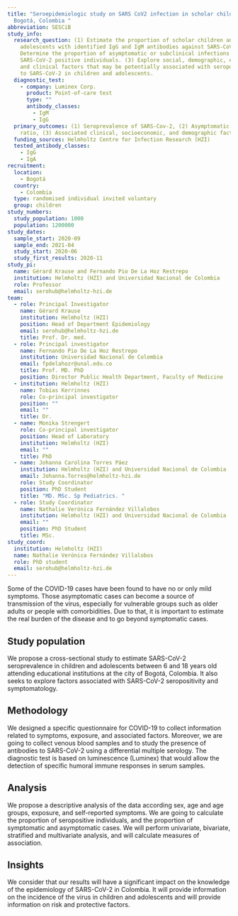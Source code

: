 ```yaml
---
title: "Seroepidemiologic study on SARS CoV2 infection in scholar children in
  Bogotá, Colombia "
abbreviation: SESCiB
study_info:
  research_question: (1) Estimate the proportion of scholar children and
    adolescents with identified IgG and IgM antibodies against SARS-CoV-2. (2)
    Determine the proportion of asymptomatic or subclinical infections in
    SARS-CoV-2 positive individuals. (3) Explore social, demographic, economic,
    and clinical factors that may be potentially associated with seropositivity
    to SARS-CoV-2 in children and adolescents.
  diagnostic_test:
    - company: Luminex Corp.
      product: Point-of-care test
      type: ""
      antibody_classes:
        - IgM
        - IgG
  primary_outcomes: (1) Seroprevalence of SARS-Cov-2, (2) Asymptomatic infection
    ratio, (3) Associated clinical, socioeconomic, and demographic factors.
  funding_sources: Helmholtz Centre for Infection Research (HZI)
  tested_antibody_classes:
    - IgG
    - IgA
recruitment:
  location:
    - Bogotá
  country:
    - Colombia
  type: randomised individual invited voluntary
  group: children
study_numbers:
  study_population: 1000
  population: 1200000
study_dates:
  sample_start: 2020-09
  sample_end: 2021-04
  study_start: 2020-06
  study_first_results: 2020-11
study_pi:
  name: Gérard Krause and Fernando Pio De La Hoz Restrepo
  institution: Helmholtz (HZI) and Universidad Nacional de Colombia
  role: Professor
  email: serohub@helmholtz-hzi.de
team:
  - role: Principal Investigator
    name: Gérard Krause
    institution: Helmholtz (HZI)
    position: Head of Department Epidemiology
    email: serohub@helmholtz-hzi.de
    title: Prof. Dr. med.
  - role: Principal investigator
    name: Fernando Pio De La Hoz Restrepo
    institution: Universidad Nacional de Colombia
    email: fpdelahozr@unal.edu.co
    title: Prof. MD. PhD
    position: Director Public Health Department, Faculty of Medicine
  - institution: Helmholtz (HZI)
    name: Tobias Kerrinnes
    role: Co-principal investigator
    position: ""
    email: ""
    title: Dr.
  - name: Monika Strengert
    role: Co-principal investigator
    position: Head of Laboratory
    institution: Helmholtz (HZI)
    email: ""
    title: PhD
  - name: Johanna Carolina Torres Páez
    institution: Helmholtz (HZI) and Universidad Nacional de Colombia
    email: Johanna.Torres@helmholtz-hzi.de
    role: Study Coordinator
    position: PhD Student
    title: "MD. MSc. Sp Pediatrics. "
  - role: Study Coordinator
    name: Nathalie Verónica Fernández Villalobos
    institution: Helmholtz (HZI) and Universidad Nacional de Colombia
    email: ""
    position: PhD Student
    title: MSc.
study_coord:
  institution: Helmholtz (HZI)
  name: Nathalie Verónica Fernández Villalobos
  role: PhD student
  email: serohub@helmholtz-hzi.de
---
```

Some of the COVID-19 cases have been found to have no or only mild symptoms. Those asymptomatic cases can become a source of transmission of the virus, especially for vulnerable groups such as older adults or people with comorbidities. Due to that, it is important to estimate the real burden of the disease and to go beyond symptomatic cases.

## Study population
We propose a cross-sectional study to estimate SARS-CoV-2 seroprevalence in children and adolescents between 6 and 18 years old attending educational institutions at the city of Bogotá, Colombia. It also seeks to explore factors associated with SARS-CoV-2 seropositivity and symptomatology.

## Methodology
We designed a specific questionnaire for COVID-19 to collect information related to symptoms, exposure, and associated factors. Moreover, we are going to collect venous blood samples and to study the presence of antibodies to SARS-CoV-2 using a differential multiple serology.
 The diagnostic test is based on luminescence (Luminex) that would allow the detection of specific humoral immune responses in serum samples.

## Analysis
We propose a descriptive analysis of the data according sex, age and age groups, exposure, and self-reported symptoms. We are going to calculate the proportion of seropositive individuals, and the proportion of symptomatic and asymptomatic cases. We will perform univariate, bivariate, stratified and multivariate analysis, and will calculate measures of association.

## Insights
We consider that our results will have a significant impact on the knowledge of the epidemiology of SARS-CoV-2 in Colombia. It will provide information on the incidence of the virus in children and adolescents and will provide information on risk and protective factors.
